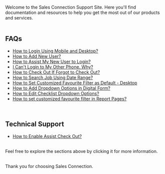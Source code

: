 Welcome to the Sales Connection Support Site. Here you'll find documentation and resources to help you get the most out of our products and services.<br><br>

## FAQs

- [How to Login Using Mobile and Desktop?](Login.md)
- [How to Add New User?](Add_New_User.md)
- [How to Assist My New User to Login?](New_User_Login.md)
- [I Can't Login to My Other Phone. Why?](IMEI.md)
- [How to Check Out If Forgot to Check Out?](Assist_Check_Out.md)
- [How to Search Job Using Date Range?](Job_Filter_by_Date_Range.md)
- [How to Set Customized Favourite Filter as Default - Desktop ](Favourite_Filter.md)
- [How to Add Dropdown Options in Digital Form?](Add_Dropdown_Options.md)
- [How to Edit Checklist Dropdown Options?](Edit_Checklist_Dropdown_Options.md)
- [How to set customized favourite filter in Report Pages?](Customize_Filter_in_Report_Pages.md)

<br>

## Technical Support

- [How to Enable Assist Check Out?](Enable_Assist_Check_Out.md)

<br>
Feel free to explore the sections above by clicking it for more information.<br><br>

Thank you for choosing Sales Connection.
